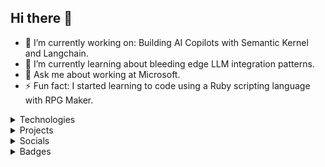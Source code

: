 ## Hi there 👋

- 🔭 I’m currently working on: Building AI Copilots with Semantic Kernel and Langchain.
- 🌱 I’m currently learning about bleeding edge LLM integration patterns.
- 💬 Ask me about working at Microsoft.
- ⚡ Fun fact: I started learning to code using a Ruby scripting language with RPG Maker.

<details>
  <summary>Technologies</summary>

* ![React](https://img.shields.io/badge/-React-45b8d8?style=flat-square&logo=react&logoColor=white)
* ![Docker](https://img.shields.io/badge/-Docker-46a2f1?style=flat-square&logo=docker&logoColor=white)
* ![TypeScript](https://img.shields.io/badge/-TypeScript-007ACC?style=flat-square&logo=typescript&logoColor=white)
* ![ReactiveX](https://img.shields.io/badge/-RxJs-B7178C?style=flat-square&logo=reactivex&logoColor=white)
* ![GraphQL](https://img.shields.io/badge/-GraphQL-E10098?style=flat-square&logo=graphql&logoColor=white)
* ![html5](https://img.shields.io/badge/-HTML5-E34F26?style=flat-square&logo=html5&logoColor=white)
* ![Nodejs](https://img.shields.io/badge/-Nodejs-43853d?style=flat-square&logo=Node.js&logoColor=white)
* [Azure]()
* [OpenAI]()
* [Semantic Kernel]()
* [python]()
* [dotnet]()
* [LangChain]()
* [Prompt Flow]()
</details>

<details>
  <summary>Projects</summary>

* [Hygiene](https://github.com/TylerKendrick/Hygiene)
* [dotnet Sugar](https://github.com/TylerKendrick/Sugar.Core)
* [OpenGallery](https://github.com/Tyler-R-Kendrick/OpenGallery)
</details>

<details>
  <summary>Socials</summary>
  
  * [dev.to](https://dev.to/tyler_kendrick_b8e3240e37)
  * [LinkedIn](https://www.linkedin.com/in/kendricktyler/)
  * [stackoverflow](https://stackoverflow.com/users/423046/tyler-kendrick)
  * [medium](https://medium.com/@tyler-kendrick)
  * [discord](ffffff)
</details>

<details>
  <summary>Badges</summary>

[![microsoft-azure-openai-hackathon](https://github.com/Tyler-R-Kendrick/Tyler-R-Kendrick/assets/145080887/e4164506-45b5-4c02-ac92-21e26199f251)](https://www.credly.com/badges/722fe910-cbc0-4274-afa0-35cdb7f0c3dd/public_url)
[![microsoft-azure-openai-workshop-coach](https://github.com/Tyler-R-Kendrick/Tyler-R-Kendrick/assets/145080887/f0eeaef7-8d40-4301-8be1-2b25eb9d77fd)](https://www.credly.com/badges/d7e6ca79-0886-49b8-aaeb-93047507108d/public_url)
[![fy24-levelup-ambassador](https://github.com/Tyler-R-Kendrick/Tyler-R-Kendrick/assets/145080887/adbb3163-0ba5-430d-9e72-57676a53a51e)](https://www.credly.com/badges/ff1bd96b-6ba7-4ffe-86a6-ce816a5e0d6c/public_url)
</details>
